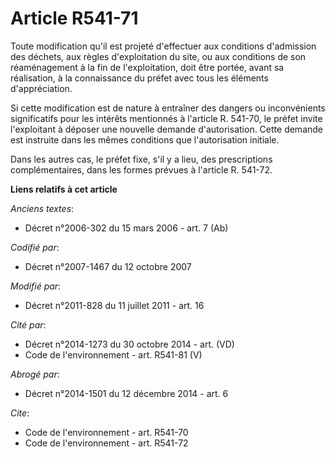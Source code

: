 # Article R541-71

Toute modification qu'il est projeté d'effectuer aux conditions d'admission des déchets, aux règles d'exploitation du site,
ou aux conditions de son réaménagement à la fin de l'exploitation, doit être portée, avant sa réalisation, à la connaissance
du préfet avec tous les éléments d'appréciation. 

Si cette modification est de nature à entraîner des dangers ou inconvénients significatifs pour les intérêts mentionnés à
l'article R. 541-70, le préfet invite l'exploitant à déposer une nouvelle demande d'autorisation. Cette demande est instruite
dans les mêmes conditions que l'autorisation initiale. 

Dans les autres cas, le préfet fixe, s'il y a lieu, des prescriptions complémentaires, dans les formes prévues à l'article R.
541-72.

**Liens relatifs à cet article**

_Anciens textes_:

  - Décret n°2006-302 du 15 mars 2006 - art. 7 (Ab)

_Codifié par_:

  - Décret n°2007-1467 du 12 octobre 2007

_Modifié par_:

  - Décret n°2011-828 du 11 juillet 2011 - art. 16

_Cité par_:

  - Décret n°2014-1273 du 30 octobre 2014 - art. (VD)
  - Code de l'environnement - art. R541-81 (V)

_Abrogé par_:

  - Décret n°2014-1501 du 12 décembre 2014 - art. 6

_Cite_:

  - Code de l'environnement - art. R541-70
  - Code de l'environnement - art. R541-72
